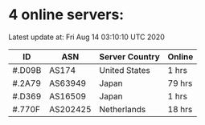 # 4 online servers:

Latest update at: Fri Aug 14 03:10:10 UTC 2020

| ID | ASN | Server Country | Online |
| -- | --- | -------------- | ------ |
| #.D09B | AS174 | United States | 1 hrs |
| #.2A79 | AS63949 | Japan | 79 hrs |
| #.D369 | AS16509 | Japan | 1 hrs |
| #.770F | AS202425 | Netherlands | 18 hrs |

